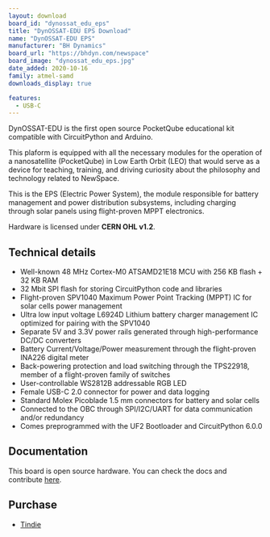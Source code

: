 ```yaml
---
layout: download
board_id: "dynossat_edu_eps"
title: "DynOSSAT-EDU EPS Download"
name: "DynOSSAT-EDU EPS"
manufacturer: "BH Dynamics"
board_url: "https://bhdyn.com/newspace"
board_image: "dynossat_edu_eps.jpg"
date_added: 2020-10-16
family: atmel-samd
downloads_display: true

features:
  - USB-C
---
```


DynOSSAT-EDU is the first open source PocketQube educational kit compatible with CircuitPython and Arduino.

This plaform is equipped with all the necessary modules for the operation of a nanosatellite (PocketQube)
in Low Earth Orbit (LEO) that would serve as a device for teaching, training, and driving curiosity about the philosophy and technology related to NewSpace.

This is the EPS (Electric Power System), the module responsible for battery management and power distribution subsystems,
including charging through solar panels using flight-proven MPPT electronics.

Hardware is licensed under **CERN OHL v1.2**.

## Technical details

- Well-known 48 MHz Cortex-M0 ATSAMD21E18 MCU with 256 KB flash + 32 KB RAM
- 32 Mbit SPI flash for storing CircuitPython code and libraries
- Flight-proven SPV1040 Maximum Power Point Tracking (MPPT) IC for solar cells power management
- Ultra low input voltage L6924D Lithium battery charger management IC optimized for pairing with the SPV1040
- Separate 5V and 3.3V power rails generated through high-performance DC/DC converters
- Battery Current/Voltage/Power measurement through the flight-proven INA226 digital meter
- Back-powering protection and load switching through the TPS22918, member of a flight-proven family of switches
- User-controllable WS2812B addressable RGB LED
- Female USB-C 2.0 connector for power and data logging
- Standard Molex Picoblade 1.5 mm connectors for battery and solar cells
- Connected to the OBC through SPI/I2C/UART for data communication and/or redundancy
- Comes preprogrammed with the UF2 Bootloader and CircuitPython 6.0.0

## Documentation

This board is open source hardware. You can check the docs and contribute [here](https://github.com/BHDynamics/dynossat-edu-eps).

## Purchase

* [Tindie](https://www.tindie.com/products/21832/)
